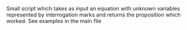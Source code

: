 Small script which takes as input an equation with unknown variables represented by interrogation marks and returns the proposition which worked. 
See examples in the main file 
